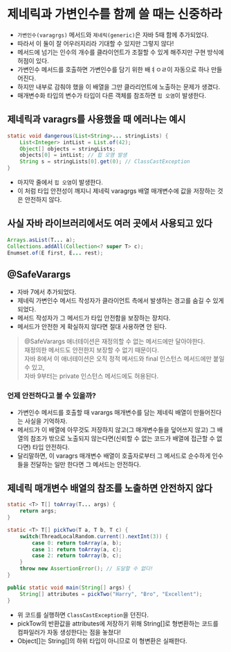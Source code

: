 # 제네릭과 가변인수를 함께 쓸 때는 신중하라

- `가변인수(varagrgs)` 메서드와 `제네릭(generic)`은 자바 5때 함께 추가되었다.
- 따라서 이 둘이 잘 어우러지리라 기대할 수 있지만 그렇지 않다!
- 메서드에 넘기는 인수의 개수를 클라이언트가 조절할 수 있게 해주지만 구현 방식에 허점이 있다.
- 가변인수 메서드를 호출하면 가변인수를 담기 위한 배ㅕㅇㄹ이 자동으로 하나 만들어진다.
- 하지만 내부로 감춰야 했을 이 배열을 그만 클라리언트에 노출하는 문제가 생겼다.
- 매개변수화 타입의 변수가 타입이 다른 객체를 참조하면 `힙 오염`이 발생한다.

## 제네릭과 varagrs를 사용했을 때 에러나는 예시
```java
static void dangerous(List<String>... stringLists) {
    List<Integer> intList = List.of(42);
    Object[] objects = stringLists;
    objects[0] = intList; // 힙 오염 발생
    String s = stringLists[0].get(0); // ClassCastException
}
```

- 마지막 줄에서 `힙 오염`이 발생한다.
- 이 처럼 타입 안전성이 깨지니 제네릭 varagrgs 배열 매개변수에 값을 저장하는 것은 안전하지 않다.

## 사실 자바 라이브러리에서도 여러 곳에서 사용되고 있다
```java
Arrays.asList(T... a);
Collections.addAll(Collection<? super T> c);
Enumset.of(E first, E... rest);
```

## @SafeVarargs
- 자바 7에서 추가되었다.
- 제네릭 가변인수 메서드 작성자가 클라이언트 측에서 발생하는 경고를 숨길 수 있게 되었다.
- 메서드 작성자가 그 메서드가 타입 안전함을 보장하는 장치다.
- 메서드가 안전한 게 확실하지 않다면 절대 사용하면 안 된다.
> @SafeVarargs 애너테이션은 재정의할 수 없는 메서드에만 달아야한다.  
> 재정의한 메서드도 안전한지 보장할 수 없기 때문이다.  
> 자바 8에서 이 애너테이션은 오직 정적 메서드와 final 인스턴스 메서드에만 붙일 수 있고,  
> 자바 9부터는 private 인스턴스 메서드에도 허용된다.

### 언제 안전하다고 볼 수 있을까?
- 가변인수 메서드를 호출할 때 varargs 매개변수를 담는 제네릭 배열이 만들어진다는 사실을 기억하자.
- 메서드가 이 배열에 아무것도 저장하지 않고(그 매개변수들을 덮어쓰지 않고) 그 배열의 참조가 밖으로 노출되지 않는다면(신뢰할 수 없는 코드가 배열에 접근할 수 없다면) 타입 안전하다.
- 달리말하면, 이 varagrs 매개변수 배열이 호출자로부터 그 메서드로 순수하게 인수들을 전달하는 일만 한다면 그 메서드는 안전하다.

## 제네릭 매개변수 배열의 참조를 노출하면 안전하지 않다
```java
static <T> T[] toArray(T... args) {
    return args;
}

static <T> T[] pickTwo(T a, T b, T c) {
    switch(ThreadLocalRandom.current().nextInt(3)) {
        case 0: return toArray(a, b);
        case 1: return toArray(a, c);
        case 2: return toArray(b, c);
    }
    throw new AssertionError(); // 도달할 수 없다!
}

public static void main(String[] args) {
    String[] attributes = pickTwo("Harry", "Bro", "Excellent");
}
```

- 위 코드를 실행하면 `ClassCastException`을 던진다.
- pickTow의 반환값을 attributes에 저장하기 위해 String[]로 형변환하는 코드를 컴파일러가 자동 생성한다는 점을 놓쳤다!
- Object[]는 String[]의 하위 타입이 아니므로 이 형변환은 실패한다.